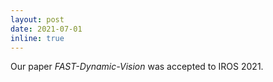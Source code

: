 ```yaml
---
layout: post
date: 2021-07-01
inline: true
---
```


Our paper *FAST-Dynamic-Vision* was accepted to IROS 2021.
